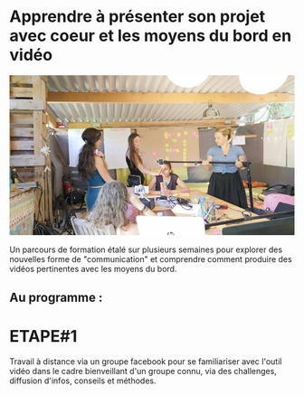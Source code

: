 # Apprendre à présenter son projet avec coeur et les moyens du bord en vidéo

![Silence, action !](https://github.com/Julia-barbelane/formation-video-atypique/blob/master/photos/promo-1/tournage-groupe.jpg)

Un parcours de formation étalé sur plusieurs semaines pour explorer des nouvelles forme de "communication" et comprendre comment produire des vidéos pertinentes avec les moyens du bord.

## Au programme :
# ETAPE#1
Travail à distance via un groupe facebook pour se familiariser avec l'outil vidéo dans le cadre bienveillant d'un groupe connu, via des challenges, diffusion d'infos, conseils et méthodes.
